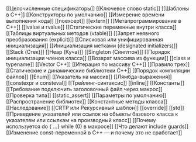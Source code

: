 [[Целочисленные спецификаторы]]
[[Ключевое слово static]]
[[Шаблоны в C++]]
[[Конструкторы по умолчанию]]
[[Измерение времени выполнения кода]]
[[noexcept]]
[[extern]]
[[Метапрограммирование в C++]]
[[lvalue и rvalue]]
[[Статические переменные внутри класса]]
[[Таблицы виртуальных методов (vtable)]]
[[Запрет неявного преобразования (explicit)]]
[[Списковая или унифицированная инициализация]]
[[Инициализация метками (designated initializers)]]
[[Stack (Стек)]]
[[Heap (Куча)]]
[[Singleton (Синглтон)]]
[[Порядок инициализации членов класса]]
[[Возврат массива из функции]]
[[class и typename]]
[[Vector C++]]
[[Итерация по массиву C++]]
[[Правило трех]]
[[Статические и динамические библиотеки C++]]
[[Порядок компиляции файлов]]
[[Enum]]
[[Указатель на массив]]
[[Лямбда-выражения]]
[[constexpr и consteval]]
[[Трейлинг-синтаксис]]
[[inline]]
[[Константы]]
[[Требование подключить заголовочный файл через макрос]]
[[Проверка типа]]
[[static_assert]]
[[Параметры по умолчанию]]
[[Распространение библиотек]]
[[Константные методы класса]]
[[Наследование]]
[[CRTP или Рекурсивный шаблон]]
[[override]]
[[std]]
[[Приведение указателей или ссылок на объекты базового класса к указателям или ссылкам на производный класс]]
[[Почему используется do { ...} while (0) в макросе]]
[[Что делают include guards]]
[[Изменение const-переменной в C++ — и почему это не сработает]]